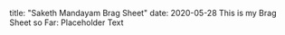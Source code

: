 title: "Saketh Mandayam Brag Sheet"
date: 2020-05-28
This is my Brag Sheet so Far: 
Placeholder Text
